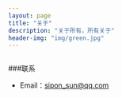 ```yaml
---
layout: page
title: "关于"
description: "关于所有，所有关于"
header-img: "img/green.jpg"
---
```



<center>
    <p><img src="" align="center"></p>
</center>



###联系

- Email：sipon_sun@qq.com

<center>
    <p><img src="" align="center"></p>
</center>






